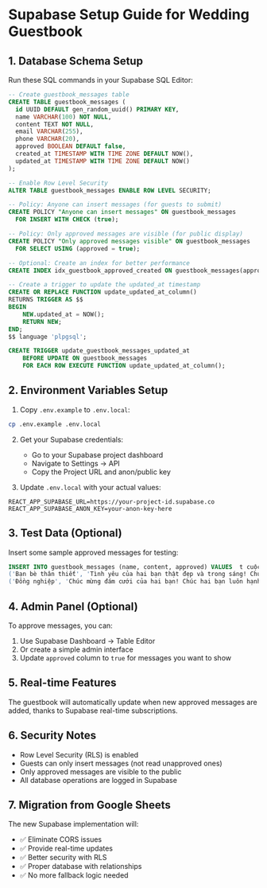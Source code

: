 # Supabase Setup Guide for Wedding Guestbook

## 1. Database Schema Setup

Run these SQL commands in your Supabase SQL Editor:

```sql
-- Create guestbook_messages table
CREATE TABLE guestbook_messages (
  id UUID DEFAULT gen_random_uuid() PRIMARY KEY,
  name VARCHAR(100) NOT NULL,
  content TEXT NOT NULL,
  email VARCHAR(255),
  phone VARCHAR(20),
  approved BOOLEAN DEFAULT false,
  created_at TIMESTAMP WITH TIME ZONE DEFAULT NOW(),
  updated_at TIMESTAMP WITH TIME ZONE DEFAULT NOW()
);

-- Enable Row Level Security
ALTER TABLE guestbook_messages ENABLE ROW LEVEL SECURITY;

-- Policy: Anyone can insert messages (for guests to submit)
CREATE POLICY "Anyone can insert messages" ON guestbook_messages
  FOR INSERT WITH CHECK (true);

-- Policy: Only approved messages are visible (for public display)
CREATE POLICY "Only approved messages visible" ON guestbook_messages
  FOR SELECT USING (approved = true);

-- Optional: Create an index for better performance
CREATE INDEX idx_guestbook_approved_created ON guestbook_messages(approved, created_at DESC);

-- Create a trigger to update the updated_at timestamp
CREATE OR REPLACE FUNCTION update_updated_at_column()
RETURNS TRIGGER AS $$
BEGIN
    NEW.updated_at = NOW();
    RETURN NEW;
END;
$$ language 'plpgsql';

CREATE TRIGGER update_guestbook_messages_updated_at
    BEFORE UPDATE ON guestbook_messages
    FOR EACH ROW EXECUTE FUNCTION update_updated_at_column();
```

## 2. Environment Variables Setup

1. Copy `.env.example` to `.env.local`:
```bash
cp .env.example .env.local
```

2. Get your Supabase credentials:
   - Go to your Supabase project dashboard
   - Navigate to Settings → API
   - Copy the Project URL and anon/public key

3. Update `.env.local` with your actual values:
```env
REACT_APP_SUPABASE_URL=https://your-project-id.supabase.co
REACT_APP_SUPABASE_ANON_KEY=your-anon-key-here
```

## 3. Test Data (Optional)

Insert some sample approved messages for testing:

```sql
INSERT INTO guestbook_messages (name, content, approved) VALUES  t cuộc đời. Chúc hai con sớm có tin vui!', true),
('Bạn bè thân thiết', 'Tình yêu của hai bạn thật đẹp và trong sáng! Chúc mừng hạnh phúc mới và chúc hai bạn trăm năm hạnh phúc bên nhau!', true),
('Đồng nghiệp', 'Chúc mừng đám cưới của hai bạn! Chúc hai bạn luôn hạnh phúc và thành công trong cuộc sống!', true);
```

## 4. Admin Panel (Optional)

To approve messages, you can:

1. Use Supabase Dashboard → Table Editor
2. Or create a simple admin interface
3. Update `approved` column to `true` for messages you want to show

## 5. Real-time Features

The guestbook will automatically update when new approved messages are added, thanks to Supabase real-time subscriptions.

## 6. Security Notes

- Row Level Security (RLS) is enabled
- Guests can only insert messages (not read unapproved ones)
- Only approved messages are visible to the public
- All database operations are logged in Supabase

## 7. Migration from Google Sheets

The new Supabase implementation will:
- ✅ Eliminate CORS issues
- ✅ Provide real-time updates
- ✅ Better security with RLS
- ✅ Proper database with relationships
- ✅ No more fallback logic needed
